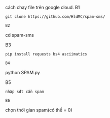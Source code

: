 cách chạy file trên google cloud.
B1
```
git clone https://github.com/HldMC/spam-sms/

B2
```
cd spam-sms

B3
```
pip install requests bs4 asciimatics

B4
```
python SPAM.py

B5
```
nhập sđt cần spam

B6
```
chọn thời gian spam(có thể = 0)
